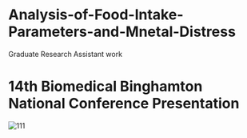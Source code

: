# Analysis-of-Food-Intake-Parameters-and-Mnetal-Distress
Graduate Research Assistant work


# 14th Biomedical Binghamton National Conference Presentation

![111](https://user-images.githubusercontent.com/60128736/196763098-3d270a89-4e8c-45aa-a725-520ecfd7e6b0.jpeg)


